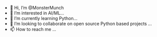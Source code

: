 - 👋 Hi, I’m @MonsterMunch
- 👀 I’m interested in AI/ML...
- 🌱 I’m currently learning Python...
- 💞️ I’m looking to collaborate on open source Python based projects ...
- 📫 How to reach me ...

<!---
MonsterMunch/MonsterMunch is a ✨ special ✨ repository because its `README.md` (this file) appears on your GitHub profile.
You can click the Preview link to take a look at your changes.
--->
